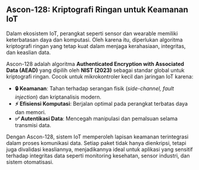 ## Ascon-128: Kriptografi Ringan untuk Keamanan IoT

Dalam ekosistem IoT, perangkat seperti sensor dan wearable memiliki keterbatasan daya dan komputasi. Oleh karena itu, diperlukan algoritma kriptografi ringan yang tetap kuat dalam menjaga kerahasiaan, integritas, dan keaslian data. 

Ascon-128 adalah algoritma **Authenticated Encryption with Associated Data (AEAD)** yang dipilih oleh **NIST (2023)** sebagai standar global untuk kriptografi ringan. Cocok untuk mikrokontroler kecil dan jaringan IoT karena:

- **🔒 Keamanan**: Tahan terhadap serangan fisik (*side-channel, fault injection*) dan kriptanalisis modern.
- **⚡ Efisiensi Komputasi**: Berjalan optimal pada perangkat terbatas daya dan memori.
- **✅ Autentikasi Data**: Mencegah manipulasi dan pemalsuan selama transmisi data.

Dengan Ascon-128, sistem IoT memperoleh lapisan keamanan terintegrasi dalam proses komunikasi data. Setiap paket tidak hanya dienkripsi, tetapi juga divalidasi keasliannya, menjadikannya ideal untuk aplikasi yang sensitif terhadap integritas data seperti monitoring kesehatan, sensor industri, dan sistem otomatisasi.
